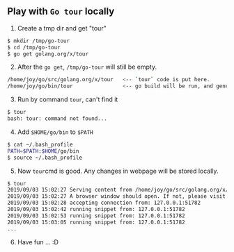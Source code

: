 

## Play with `Go tour` locally

1. Create a tmp dir and get "tour"
```bash
$ mkdir /tmp/go-tour
$ cd /tmp/go-tour
$ go get golang.org/x/tour
```

2. After the `go get`, `/tmp/go-tour` will still be empty.

```bash
/home/joy/go/src/golang.org/x/tour   <-- `tour` code is put here.
/home/joy/go/bin/tour                <-- go build will be run, and generate bin `tour`.
```

3. Run by command `tour`, can't find it
```bash
$ tour
bash: tour: command not found...
```

4. Add `$HOME/go/bin` to `$PATH`
```bash
$ cat ~/.bash_profile
PATH=$PATH:$HOME/go/bin
$ source ~/.bash_profile
```

5. Now `tour`cmd is good. Any changes in webpage will be stored locally.
```bash
$ tour
2019/09/03 15:02:27 Serving content from /home/joy/go/src/golang.org/x/tour
2019/09/03 15:02:27 A browser window should open. If not, please visit http://127.0.0.1:3999
2019/09/03 15:02:28 accepting connection from: 127.0.0.1:51782
2019/09/03 15:02:42 running snippet from: 127.0.0.1:51782
2019/09/03 15:02:53 running snippet from: 127.0.0.1:51782
2019/09/03 15:03:05 running snippet from: 127.0.0.1:51782
...
```

6. Have fun ... :D
